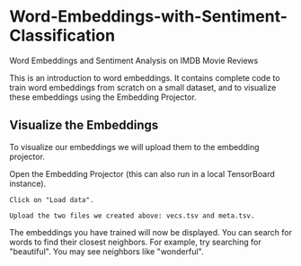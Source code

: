# Word-Embeddings-with-Sentiment-Classification
Word Embeddings and Sentiment Analysis on IMDB Movie Reviews

This is an introduction to word embeddings. It contains complete code to train word embeddings from scratch on a small dataset, and to visualize these embeddings using the Embedding Projector.

## Visualize the Embeddings

To visualize our embeddings we will upload them to the embedding projector.

Open the Embedding Projector (this can also run in a local TensorBoard instance).

    Click on "Load data".

    Upload the two files we created above: vecs.tsv and meta.tsv.

The embeddings you have trained will now be displayed. You can search for words to find their closest neighbors. For example, try searching for "beautiful". You may see neighbors like "wonderful". 
